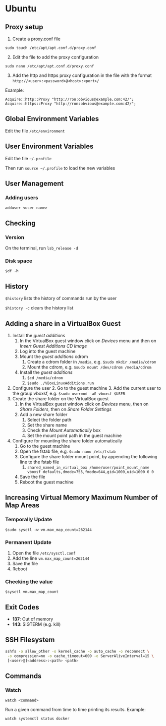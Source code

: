 # Ubuntu

## Proxy setup
1. Create a proxy.conf file
```
sudo touch /etc/apt/apt.conf.d/proxy.conf
```

2. Edit the file to add the proxy configuration
```
sudo nano /etc/apt/apt.conf.d/proxy.conf
```

3. Add the http and https proxy configuration in the file with the format `http://<user>:<password>@<host>:<port>/`

Example:
```
Acquire::http::Proxy "http://ron:obvious@example.com:42/";
Acquire::https::Proxy "http://ron:obvious@example.com:42/";
```
## Global Environment Variables

Edit the file `/etc/environment`

## User Environment Variables

Edit the file `~/.profile`

Then run `source ~/.profile` to load the new variables

## User Management

### Adding users

`adduser <user name>`

## Checking 

### Version

On the terminal, run `lsb_release -d`

### Disk space

`$df -h`

## History

`$history` lists the history of commands run by the user

`$history -c` clears the history list

## Adding a share in a VirtualBox Guest

1. Install the _guest additions_ 
    1. In the VirtualBox guest window click on _Devices_ menu and then on _Insert Guest Additions CD Image_
    2. Log into the guest machine
    3. Mount the _guest additions_ cdrom
        1. Create a cdrom folder in `/media`, e.g. `$sudo mkdir /media/cdrom`
        2. Mount the cdrom, e.g. `$sudo mount /dev/cdrom /media/cdrom`
    4. Install the _guest additions_
        1. `$cd /media/cdrom`
        2. `$sudo ./VBoxLinuxAdditions.run`
2. Configure the user
    2. Go to the guest machine
    3. Add the current user to the group vboxsf, e.g. `$sudo usermod -aG vboxsf $USER`
3. Create the share folder on the VirtualBox guest
    1. In the VirtualBox guest window click on _Devices_ menu, then on _Share Folders_, then on _Share Folder Settings_
    2. Add a new share folder
        1. Select the folder path
        2. Set the share name
        3. Check the _Mount Automatically_ box
        4. Set the mount point path in the guest machine
4. Configure for mounting the share folder automatically
    1. Go to the guest machine
    2. Open the fstab file, e.g. `$sudo nano /etc/fstab`
    3. Configure the share folder mount point, by appending the following line to the fstab file
        1. `shared_named_in_virtual_box /home/user/point_mount_name vboxsf defaults,dmode=755,fmode=644,gid=1000,uid=1000 0 0`
    4. Save the file
    5. Reboot the guest machine
    
 ## Increasing Virtual Memory Maximum Number of Map Areas 
 
### Temporally Update
 `$sudo sysctl -w vm.max_map_count=262144`
 
### Permanent Update
1. Open the file `/etc/sysctl.conf`
2. Add the line `vm.max_map_count=262144`
3. Save the file
4. Reboot

### Checking the value
`$sysctl vm.max_map_count`

## Exit Codes

 - **137**: Out of memory
 - **143**: SIGTERM (e.g. kill)
 
 ## SSH Filesystem
 
 ```bash
 sshfs -o allow_other -o kernel_cache -o auto_cache -o reconnect \
  -o compression=no -o cache_timeout=600 -o ServerAliveInterval=15 \
  [<user>@]<address>:<path> <path>
 ```
 
 ## Commands
 
 ### Watch
 
 `watch <command>`
 
Run a given command from time to time printing its results. Example:
 
 ```bash
 watch systemctl status docker
 ```
